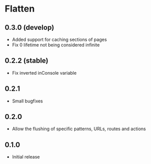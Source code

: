 # Flatten

## 0.3.0 (develop)

- Added support for caching sections of pages
- Fix 0 lifetime not being considered infinite

## 0.2.2 (stable)

- Fix inverted inConsole variable

## 0.2.1

- Small bugfixes

## 0.2.0

- Allow the flushing of specific patterns, URLs, routes and actions

## 0.1.0

- Initial release